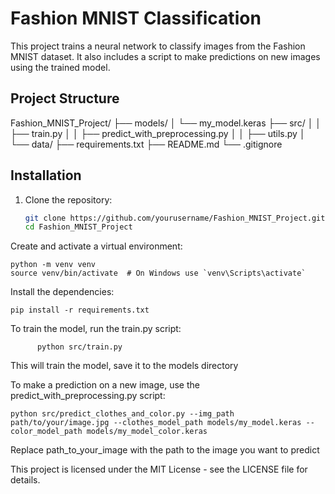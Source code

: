 # Fashion MNIST Classification

This project trains a neural network to classify images from the Fashion MNIST dataset. It also includes a script to make predictions on new images using the trained model.

## Project Structure

Fashion_MNIST_Project/ 
├── models/
│  └── my_model.keras 
├── src/ │ 
│  ├── train.py │ 
│  ├── predict_with_preprocessing.py │ 
│  ├── utils.py │ └── data/ 
├── requirements.txt 
├── README.md 
└── .gitignore

## Installation

1. Clone the repository:
   ```bash
   git clone https://github.com/yourusername/Fashion_MNIST_Project.git
   cd Fashion_MNIST_Project
Create and activate a virtual environment:
   ```
python -m venv venv
source venv/bin/activate  # On Windows use `venv\Scripts\activate`
```
Install the dependencies:
```
pip install -r requirements.txt
```
To train the model, run the train.py script:
```
      python src/train.py
```
This will train the model, save it to the models directory

To make a prediction on a new image, use the predict_with_preprocessing.py script:
```
python src/predict_clothes_and_color.py --img_path path/to/your/image.jpg --clothes_model_path models/my_model.keras --color_model_path models/my_model_color.keras

```
Replace path_to_your_image with the path to the image you want to predict

This project is licensed under the MIT License - see the LICENSE file for details.
